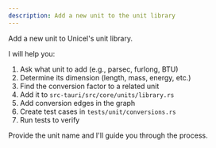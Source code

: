 ```yaml
---
description: Add a new unit to the unit library
---
```


Add a new unit to Unicel's unit library.

I will help you:
1. Ask what unit to add (e.g., parsec, furlong, BTU)
2. Determine its dimension (length, mass, energy, etc.)
3. Find the conversion factor to a related unit
4. Add it to `src-tauri/src/core/units/library.rs`
5. Add conversion edges in the graph
6. Create test cases in `tests/unit/conversions.rs`
7. Run tests to verify

Provide the unit name and I'll guide you through the process.
